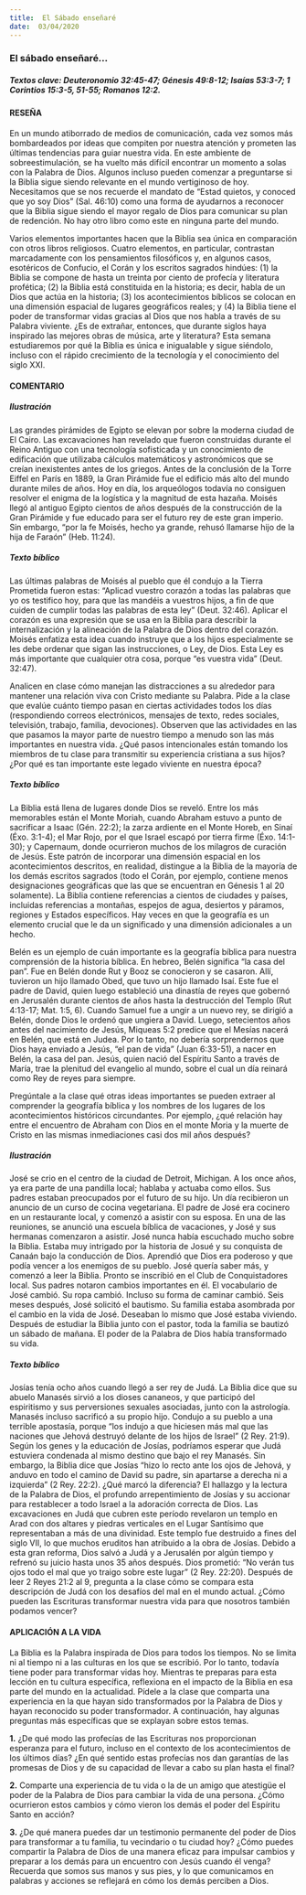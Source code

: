 ```yaml
---
title:  El Sábado enseñaré
date:  03/04/2020
---
```


### El sábado enseñaré...

##### Textos clave: Deuteronomio 32:45-47; Génesis 49:8-12; Isaías 53:3-7; 1 Corintios 15:3-5, 51-55; Romanos 12:2.

#### RESEÑA

En un mundo atiborrado de medios de comunicación, cada vez somos más bombardeados por ideas que compiten por nuestra atención y prometen las últimas tendencias para guiar nuestra vida. En este ambiente de sobreestimulación, se ha vuelto más difícil encontrar un momento a solas con la Palabra de Dios. Algunos incluso pueden comenzar a preguntarse si la Biblia sigue siendo relevante en el mundo vertiginoso de hoy. Necesitamos que se nos recuerde el mandato de “Estad quietos, y conoced que yo soy Dios” (Sal. 46:10) como una forma de ayudarnos a reconocer que la Biblia sigue siendo el mayor regalo de Dios para comunicar su plan de redención. No hay otro libro como este en ninguna parte del mundo.

Varios elementos importantes hacen que la Biblia sea única en comparación con otros libros religiosos. Cuatro elementos, en particular, contrastan marcadamente con los pensamientos filosóficos y, en algunos casos, esotéricos de Confucio, el Corán y los escritos sagrados hindúes: (1) la Biblia se compone de hasta un treinta por ciento de profecía y literatura profética; (2) la Biblia está constituida en la historia; es decir, habla de un Dios que actúa en la historia; (3) los acontecimientos bíblicos se colocan en una dimensión espacial de lugares geográficos reales; y (4) la Biblia tiene el poder de transformar vidas gracias al Dios que nos habla a través de su Palabra viviente. ¿Es de extrañar, entonces, que durante siglos haya inspirado las mejores obras de música, arte y literatura? Esta semana estudiaremos por qué la Biblia es única e inigualable y sigue siéndolo, incluso con el rápido crecimiento de la tecnología y el conocimiento del siglo XXI.

#### COMENTARIO

##### Ilustración

Las grandes pirámides de Egipto se elevan por sobre la moderna ciudad de El Cairo. Las excavaciones han revelado que fueron construidas durante el Reino Antiguo con una tecnología sofisticada y un conocimiento de edificación que utilizaba cálculos matemáticos y astronómicos que se creían inexistentes antes de los griegos. Antes de la conclusión de la Torre Eiffel en París en 1889, la Gran Pirámide fue el edificio más alto del mundo durante miles de años. Hoy en día, los arqueólogos todavía no consiguen resolver el enigma de la logística y la magnitud de esta hazaña. Moisés llegó al antiguo Egipto cientos de años después de la construcción de la Gran Pirámide y fue educado para ser el futuro rey de este gran imperio. Sin embargo, “por la fe Moisés, hecho ya grande, rehusó llamarse hijo de la hija de Faraón” (Heb. 11:24).

##### Texto bíblico

Las últimas palabras de Moisés al pueblo que él condujo a la Tierra Prometida fueron estas: “Aplicad vuestro corazón a todas las palabras que yo os testifico hoy, para que las mandéis a vuestros hijos, a fin de que cuiden de cumplir todas las palabras de esta ley” (Deut. 32:46). Aplicar el corazón es una expresión que se usa en la Biblia para describir la internalización y la alineación de la Palabra de Dios dentro del corazón. Moisés enfatiza esta idea cuando instruye que a los hijos especialmente se les debe ordenar que sigan las instrucciones, o Ley, de Dios. Esta Ley es más importante que cualquier otra cosa, porque “es vuestra vida” (Deut. 32:47).

Analicen en clase cómo manejan las distracciones a su alrededor para mantener una relación viva con Cristo mediante su Palabra. Pide a la clase que evalúe cuánto tiempo pasan en ciertas actividades todos los días (respondiendo correos electrónicos, mensajes de texto, redes sociales, televisión, trabajo, familia, devociones). Observen que las actividades en las que pasamos la mayor parte de nuestro tiempo a menudo son las más importantes en nuestra vida. ¿Qué pasos intencionales están tomando los miembros de tu clase para transmitir su experiencia cristiana a sus hijos? ¿Por qué es tan importante este legado viviente en nuestra época?

##### Texto bíblico

La Biblia está llena de lugares donde Dios se reveló. Entre los más memorables están el Monte Moriah, cuando Abraham estuvo a punto de sacrificar a Isaac (Gén. 22:2); la zarza ardiente en el Monte Horeb, en Sinaí (Éxo. 3:1-4); el Mar Rojo, por el que Israel escapó por tierra firme (Éxo. 14:1-30); y Capernaum, donde ocurrieron muchos de los milagros de curación de Jesús. Este patrón de incorporar una dimensión espacial en los acontecimientos descritos, en realidad, distingue a la Biblia de la mayoría de los demás escritos sagrados (todo el Corán, por ejemplo, contiene menos designaciones geográficas que las que se encuentran en Génesis 1 al 20 solamente). La Biblia contiene referencias a cientos de ciudades y países, incluidas referencias a montañas, espejos de agua, desiertos y páramos, regiones y Estados específicos. Hay veces en que la geografía es un elemento crucial que le da un significado y una dimensión adicionales a un hecho.

Belén es un ejemplo de cuán importante es la geografía bíblica para nuestra comprensión de la historia bíblica. En hebreo, Belén significa “la casa del pan”. Fue en Belén donde Rut y Booz se conocieron y se casaron. Allí, tuvieron un hijo llamado Obed, que tuvo un hijo llamado Isaí. Este fue el padre de David, quien luego estableció una dinastía de reyes que gobernó en Jerusalén durante cientos de años hasta la destrucción del Templo (Rut 4:13-17; Mat. 1:5, 6). Cuando Samuel fue a ungir a un nuevo rey, se dirigió a Belén, donde Dios le ordenó que ungiera a David. Luego, setecientos años antes del nacimiento de Jesús, Miqueas 5:2 predice que el Mesías nacerá en Belén, que está en Judea. Por lo tanto, no debería sorprendernos que Dios haya enviado a Jesús, “el pan de vida” (Juan 6:33-51), a nacer en Belén, la casa del pan. Jesús, quien nació del Espíritu Santo a través de María, trae la plenitud del evangelio al mundo, sobre el cual un día reinará como Rey de reyes para siempre.

Pregúntale a la clase qué otras ideas importantes se pueden extraer al comprender la geografía bíblica y los nombres de los lugares de los acontecimientos históricos circundantes. Por ejemplo, ¿qué relación hay entre el encuentro de Abraham con Dios en el monte Moria y la muerte de Cristo en las mismas inmediaciones casi dos mil años después?

##### Ilustración

José se crio en el centro de la ciudad de Detroit, Michigan. A los once años, ya era parte de una pandilla local; hablaba y actuaba como ellos. Sus padres estaban preocupados por el futuro de su hijo. Un día recibieron un anuncio de un curso de cocina vegetariana. El padre de José era cocinero en un restaurante local, y comenzó a asistir con su esposa. En una de las reuniones, se anunció una escuela bíblica de vacaciones, y José y sus hermanas comenzaron a asistir. José nunca había escuchado mucho sobre la Biblia. Estaba muy intrigado por la historia de Josué y su conquista de Canaán bajo la conducción de Dios. Aprendió que Dios era poderoso y que podía vencer a los enemigos de su pueblo. José quería saber más, y comenzó a leer la Biblia. Pronto se inscribió en el Club de Conquistadores local. Sus padres notaron cambios importantes en él. El vocabulario de José cambió. Su ropa cambió. Incluso su forma de caminar cambió. Seis meses después, José solicitó el bautismo. Su familia estaba asombrada por el cambio en la vida de José. Deseaban lo mismo que José estaba viviendo. Después de estudiar la Biblia junto con el pastor, toda la familia se bautizó un sábado de mañana. El poder de la Palabra de Dios había transformado su vida.

##### Texto bíblico

Josías tenía ocho años cuando llegó a ser rey de Judá. La Biblia dice que su abuelo Manasés sirvió a los dioses cananeos, y que participó del espiritismo y sus perversiones sexuales asociadas, junto con la astrología. Manasés incluso sacrificó a su propio hijo. Condujo a su pueblo a una terrible apostasía, porque “los indujo a que hiciesen más mal que las naciones que Jehová destruyó delante de los hijos de Israel” (2 Rey. 21:9). Según los genes y la educación de Josías, podríamos esperar que Judá estuviera condenada al mismo destino que bajo el rey Manasés. Sin embargo, la Biblia dice que Josías “hizo lo recto ante los ojos de Jehová, y anduvo en todo el camino de David su padre, sin apartarse a derecha ni a izquierda” (2 Rey. 22:2). ¿Qué marcó la diferencia? El hallazgo y la lectura de la Palabra de Dios, el profundo arrepentimiento de Josías y su accionar para restablecer a todo Israel a la adoración correcta de Dios. Las excavaciones en Judá que cubren este período revelaron un templo en Arad con dos altares y piedras verticales en el Lugar Santísimo que representaban a más de una divinidad. Este templo fue destruido a fines del siglo VII, lo que muchos eruditos han atribuido a la obra de Josías. Debido a esta gran reforma, Dios salvó a Judá y a Jerusalén por algún tiempo y refrenó su juicio hasta unos 35 años después. Dios prometió: “No verán tus ojos todo el mal que yo traigo sobre este lugar” (2 Rey. 22:20). Después de leer 2 Reyes 21:2 al 9, pregunta a la clase cómo se compara esta descripción de Judá con los desafíos del mal en el mundo actual. ¿Cómo pueden las Escrituras transformar nuestra vida para que nosotros también podamos vencer?

#### APLICACIÓN A LA VIDA

La Biblia es la Palabra inspirada de Dios para todos los tiempos. No se limita ni al tiempo ni a las culturas en los que se escribió. Por lo tanto, todavía tiene poder para transformar vidas hoy. Mientras te preparas para esta lección en tu cultura específica, reflexiona en el impacto de la Biblia en esa parte del mundo en la actualidad. Pídele a la clase que comparta una experiencia en la que hayan sido transformados por la Palabra de Dios y hayan reconocido su poder transformador. A continuación, hay algunas preguntas más específicas que se explayan sobre estos temas.

**1.**  ¿De qué modo las profecías de las Escrituras nos proporcionan esperanza para el futuro, incluso en el contexto de los acontecimientos de los últimos días? ¿En qué sentido estas profecías nos dan garantías de las promesas de Dios y de su capacidad de llevar a cabo su plan hasta el final?

**2.**  Comparte una experiencia de tu vida o la de un amigo que atestigüe el poder de la Palabra de Dios para cambiar la vida de una persona. ¿Cómo ocurrieron estos cambios y cómo vieron los demás el poder del Espíritu Santo en acción?

**3.**  ¿De qué manera puedes dar un testimonio permanente del poder de Dios para transformar a tu familia, tu vecindario o tu ciudad hoy? ¿Cómo puedes compartir la Palabra de Dios de una manera eficaz para impulsar cambios y preparar a los demás para un encuentro con Jesús cuando él venga? Recuerda que somos sus manos y sus pies, y lo que comunicamos en palabras y acciones se reflejará en cómo los demás perciben a Dios.